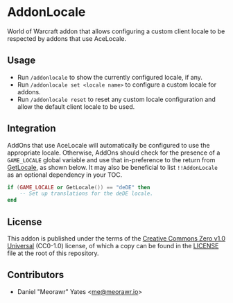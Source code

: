 # AddonLocale

World of Warcraft addon that allows configuring a custom client locale to be respected by addons that use AceLocale.

## Usage

- Run `/addonlocale` to show the currently configured locale, if any.
- Run `/addonlocale set <locale name>` to configure a custom locale for addons.
- Run `/addonlocale reset` to reset any custom locale configuration and allow the default client locale to be used.

## Integration

AddOns that use AceLocale will automatically be configured to use the appropriate locale. Otherwise, AddOns should check for the presence of a `GAME_LOCALE` global variable and use that in-preference to the return from [GetLocale], as shown below. It may also be beneficial to list `!!AddonLocale` as an optional dependency in your TOC.

```lua
if (GAME_LOCALE or GetLocale()) == "deDE" then
    -- Set up translations for the deDE locale.
end
```

## License

This addon is published under the terms of the [Creative Commons Zero v1.0 Universal] (CC0-1.0) license, of which a copy can be found in the [LICENSE] file at the root of this repository.

## Contributors

- Daniel "Meorawr" Yates \<me@meorawr.io>

[Creative Commons Zero v1.0 Universal]: https://spdx.org/licenses/CC0-1.0.html
[GetLocale]: https://wowpedia.fandom.com/wiki/API_GetLocale
[LICENSE]: LICENSE
